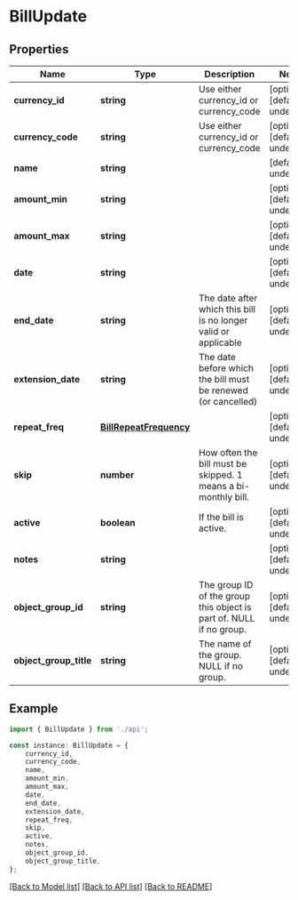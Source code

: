 # BillUpdate


## Properties

Name | Type | Description | Notes
------------ | ------------- | ------------- | -------------
**currency_id** | **string** | Use either currency_id or currency_code | [optional] [default to undefined]
**currency_code** | **string** | Use either currency_id or currency_code | [optional] [default to undefined]
**name** | **string** |  | [default to undefined]
**amount_min** | **string** |  | [optional] [default to undefined]
**amount_max** | **string** |  | [optional] [default to undefined]
**date** | **string** |  | [optional] [default to undefined]
**end_date** | **string** | The date after which this bill is no longer valid or applicable | [optional] [default to undefined]
**extension_date** | **string** | The date before which the bill must be renewed (or cancelled) | [optional] [default to undefined]
**repeat_freq** | [**BillRepeatFrequency**](BillRepeatFrequency.md) |  | [optional] [default to undefined]
**skip** | **number** | How often the bill must be skipped. 1 means a bi-monthly bill. | [optional] [default to undefined]
**active** | **boolean** | If the bill is active. | [optional] [default to undefined]
**notes** | **string** |  | [optional] [default to undefined]
**object_group_id** | **string** | The group ID of the group this object is part of. NULL if no group. | [optional] [default to undefined]
**object_group_title** | **string** | The name of the group. NULL if no group. | [optional] [default to undefined]

## Example

```typescript
import { BillUpdate } from './api';

const instance: BillUpdate = {
    currency_id,
    currency_code,
    name,
    amount_min,
    amount_max,
    date,
    end_date,
    extension_date,
    repeat_freq,
    skip,
    active,
    notes,
    object_group_id,
    object_group_title,
};
```

[[Back to Model list]](../README.md#documentation-for-models) [[Back to API list]](../README.md#documentation-for-api-endpoints) [[Back to README]](../README.md)
